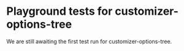 # Playground tests for customizer-options-tree
We are still awaiting the first test run for customizer-options-tree.
